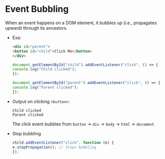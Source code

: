 # Event Bubbling

When an event happens on a DOM element, it bubbles up (i.e., propagates upward) through its ancestors.

- Exa:
    ```HTML
    <div id="parent">
    <button id="child">Click Me</button>
    </div>
    ```

    ```JavaScript
    document.getElementById("child").addEventListener("click", () => {
    console.log("Child clicked");
    });

    document.getElementById("parent").addEventListener("click", () => {
    console.log("Parent clicked");
    });
    ```

- Output on clicking `<button>`:
    ```
    Child clicked
    Parent clicked
    ```
    The click event bubbles from `button` → `div` → `body` → `html` → `document`

- Stop bubbling
    ```JavaScript
    child.addEventListener("click", function (e) {
    e.stopPropagation(); // Stops bubbling
    });
    ```
